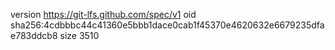 version https://git-lfs.github.com/spec/v1
oid sha256:4cdbbbc44c41360e5bbb1dace0cab1f45370e4620632e6679235dfae783ddcb8
size 3510
